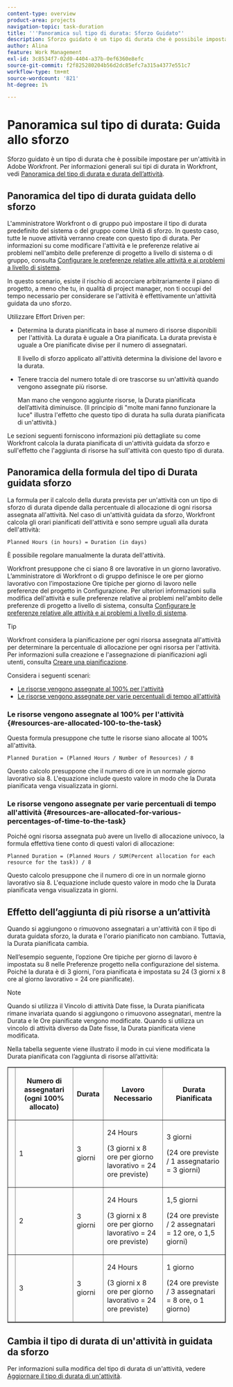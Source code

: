 ```yaml
---
content-type: overview
product-area: projects
navigation-topic: task-duration
title: '''Panoramica sul tipo di durata: Sforzo Guidato"'
description: Sforzo guidato è un tipo di durata che è possibile impostare per un'attività in Adobe Workfront. Per informazioni generali sui tipi di durata in Workfront, consulta Panoramica sulla durata e sul tipo di durata dell’attività.
author: Alina
feature: Work Management
exl-id: 3c8534f7-02d0-4404-a37b-0ef6360e8efc
source-git-commit: f2f825280204b56d2dc85efc7a315a4377e551c7
workflow-type: tm+mt
source-wordcount: '821'
ht-degree: 1%

---
```


# Panoramica sul tipo di durata: Guida allo sforzo

Sforzo guidato è un tipo di durata che è possibile impostare per un&#39;attività in Adobe Workfront. Per informazioni generali sui tipi di durata in Workfront, vedi [Panoramica del tipo di durata e durata dell’attività](../../../manage-work/tasks/taskdurtn/task-duration-and-duration-type.md).

## Panoramica del tipo di durata guidata dello sforzo

L&#39;amministratore Workfront o di gruppo può impostare il tipo di durata predefinito del sistema o del gruppo come Unità di sforzo. In questo caso, tutte le nuove attività verranno create con questo tipo di durata. Per informazioni su come modificare l&#39;attività e le preferenze relative ai problemi nell&#39;ambito delle preferenze di progetto a livello di sistema o di gruppo, consulta [Configurare le preferenze relative alle attività e ai problemi a livello di sistema](../../../administration-and-setup/set-up-workfront/configure-system-defaults/set-task-issue-preferences.md).

In questo scenario, esiste il rischio di accorciare arbitrariamente il piano di progetto, a meno che tu, in qualità di project manager, non ti occupi del tempo necessario per considerare se l&#39;attività è effettivamente un&#39;attività guidata da uno sforzo.

Utilizzare Effort Driven per:

* Determina la durata pianificata in base al numero di risorse disponibili per l&#39;attività. La durata è uguale a Ora pianificata. La durata prevista è uguale a Ore pianificate divise per il numero di assegnatari.

   Il livello di sforzo applicato all&#39;attività determina la divisione del lavoro e la durata.

* Tenere traccia del numero totale di ore trascorse su un&#39;attività quando vengono assegnate più risorse.

   Man mano che vengono aggiunte risorse, la Durata pianificata dell’attività diminuisce. (Il principio di &quot;molte mani fanno funzionare la luce&quot; illustra l&#39;effetto che questo tipo di durata ha sulla durata pianificata di un&#39;attività.)

Le sezioni seguenti forniscono informazioni più dettagliate su come Workfront calcola la durata pianificata di un&#39;attività guidata da sforzo e sull&#39;effetto che l&#39;aggiunta di risorse ha sull&#39;attività con questo tipo di durata.

## Panoramica della formula del tipo di Durata guidata sforzo

La formula per il calcolo della durata prevista per un&#39;attività con un tipo di sforzo di durata dipende dalla percentuale di allocazione di ogni risorsa assegnata all&#39;attività. Nel caso di un&#39;attività guidata da sforzo, Workfront calcola gli orari pianificati dell&#39;attività e sono sempre uguali alla durata dell&#39;attività:

```
Planned Hours (in hours) = Duration (in days)
```

È possibile regolare manualmente la durata dell&#39;attività.

Workfront presuppone che ci siano 8 ore lavorative in un giorno lavorativo. L’amministratore di Workfront o di gruppo definisce le ore per giorno lavorativo con l’impostazione Ore tipiche per giorno di lavoro nelle preferenze del progetto in Configurazione. Per ulteriori informazioni sulla modifica dell&#39;attività e sulle preferenze relative ai problemi nell&#39;ambito delle preferenze di progetto a livello di sistema, consulta [Configurare le preferenze relative alle attività e ai problemi a livello di sistema](../../../administration-and-setup/set-up-workfront/configure-system-defaults/set-task-issue-preferences.md).

>[!TIP]
>
>Workfront considera la pianificazione per ogni risorsa assegnata all&#39;attività per determinare la percentuale di allocazione per ogni risorsa per l&#39;attività. Per informazioni sulla creazione e l&#39;assegnazione di pianificazioni agli utenti, consulta [Creare una pianificazione](../../../administration-and-setup/set-up-workfront/configure-timesheets-schedules/create-schedules.md).

Considera i seguenti scenari:

* [Le risorse vengono assegnate al 100% per l&#39;attività](#resources-are-allocated-100-to-the-task)
* [Le risorse vengono assegnate per varie percentuali di tempo all&#39;attività](#resources-are-allocated-for-various-percentages-of-time-to-the-task)

### Le risorse vengono assegnate al 100% per l&#39;attività {#resources-are-allocated-100-to-the-task}

Questa formula presuppone che tutte le risorse siano allocate al 100% all&#39;attività.

```
Planned Duration = (Planned Hours / Number of Resources) / 8
```

Questo calcolo presuppone che il numero di ore in un normale giorno lavorativo sia 8. L&#39;equazione include questo valore in modo che la Durata pianificata venga visualizzata in giorni.

### Le risorse vengono assegnate per varie percentuali di tempo all&#39;attività {#resources-are-allocated-for-various-percentages-of-time-to-the-task}

Poiché ogni risorsa assegnata può avere un livello di allocazione univoco, la formula effettiva tiene conto di questi valori di allocazione:

```
Planned Duration = (Planned Hours / SUM(Percent allocation for each resource for the task)) / 8
```

Questo calcolo presuppone che il numero di ore in un normale giorno lavorativo sia 8. L&#39;equazione include questo valore in modo che la Durata pianificata venga visualizzata in giorni.

## Effetto dell’aggiunta di più risorse a un’attività

Quando si aggiungono o rimuovono assegnatari a un&#39;attività con il tipo di durata guidata sforzo, la durata e l&#39;orario pianificato non cambiano. Tuttavia, la Durata pianificata cambia.

Nell’esempio seguente, l’opzione Ore tipiche per giorno di lavoro è impostata su 8 nelle Preferenze progetto nella configurazione del sistema. Poiché la durata è di 3 giorni, l&#39;ora pianificata è impostata su 24 (3 giorni x 8 ore al giorno lavorativo = 24 ore pianificate).

>[!NOTE]
>
>Quando si utilizza il Vincolo di attività Date fisse, la Durata pianificata rimane invariata quando si aggiungono o rimuovono assegnatari, mentre la Durata e le Ore pianificate vengono modificate. Quando si utilizza un vincolo di attività diverso da Date fisse, la Durata pianificata viene modificata.

Nella tabella seguente viene illustrato il modo in cui viene modificata la Durata pianificata con l’aggiunta di risorse all’attività:

<table border="1" cellspacing="15" cellpadding="1"> 
 <col> 
 <col> 
 <col> 
 <col> 
 <col> 
 <thead> 
  <tr> 
   <th> </th> 
   <th> <p><strong>Numero di assegnatari (ogni 100% allocato)</strong> </p> </th> 
   <th> <p><strong>Durata</strong> </p> </th> 
   <th> <p><strong>Lavoro Necessario</strong> </p> </th> 
   <th><strong>Durata Pianificata</strong> </th> 
  </tr> 
 </thead> 
 <tbody> 
  <tr> 
   <td> </td> 
   <td> <p>1</p> </td> 
   <td> <p>3 giorni</p> </td> 
   <td> <p>24 Hours</p> <p>(3 giorni x 8 ore per giorno lavorativo = 24 ore previste)</p> </td> 
   <td> <p>3 giorni</p> <p>(24 ore previste / 1 assegnatario = 3 giorni)</p> </td> 
  </tr> 
  <tr> 
   <td> </td> 
   <td> <p>2</p> </td> 
   <td> <p>3 giorni</p> </td> 
   <td> <p>24 Hours</p> <p>(3 giorni x 8 ore per giorno lavorativo = 24 ore previste)</p> </td> 
   <td> <p>1,5 giorni</p> <p>(24 ore previste / 2 assegnatari = 12 ore, o 1,5 giorni)</p> </td> 
  </tr> 
  <tr> 
   <td> </td> 
   <td> <p>3</p> </td> 
   <td> <p>3 giorni</p> </td> 
   <td> <p>24 Hours</p> <p>(3 giorni x 8 ore per giorno lavorativo = 24 ore previste)</p> </td> 
   <td> <p>1 giorno</p> <p>(24 ore previste / 3 assegnatari = 8 ore, o 1 giorno)</p> </td> 
  </tr> 
 </tbody> 
</table>

## Cambia il tipo di durata di un&#39;attività in guidata da sforzo

Per informazioni sulla modifica del tipo di durata di un&#39;attività, vedere [Aggiornare il tipo di durata di un&#39;attività](../../../manage-work/tasks/taskdurtn/update-duration-type-of-task.md).

<!--
<p data-mc-conditions="QuicksilverOrClassic.Draft mode">(NOTE: replaced with new article linked above)</p>
-->

<!--
<ol data-mc-conditions="QuicksilverOrClassic.Draft mode">
<li value="1">Go to a task for which you want to change the Duration Type.</li>
<li value="2"> <p data-mc-conditions="QuicksilverOrClassic.Quicksilver">Click <strong>Task Details</strong> in the left panel, then in the Overview area click <strong>Duration Type</strong>. </p> </li>
<li value="3"> <p>Select <strong>Effort Driven</strong> from the drop-down menu.</p> </li>
<li value="4">Click <strong>Save</strong><strong>Changes</strong>.</li>
</ol>
-->
